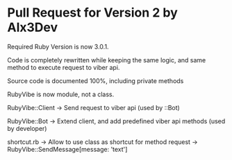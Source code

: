 # Pull Request for Version 2 by Alx3Dev

Required Ruby Version is now 3.0.1.

Code is completely rewritten while keeping the same logic, and same method to execute request to viber api.

Source code is documented 100%, including private methods

RubyVibe is now module, not a class.

RubyVibe::Client -> Send request to viber api (used by ::Bot)

RubyVibe::Bot -> Extend client, and add predefined viber api methods (used by developer)

shortcut.rb -> Allow to use class as shortcut for method request
 -> RubyVibe::SendMessage[message: 'text']


